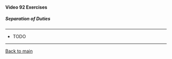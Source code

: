 #### Video 92 Exercises

##### Separation of Duties

---

- TODO

---

[Back to main](https://github.com/rot0xd/CBTNuggets/blob/master/CEHv9/README.md)

